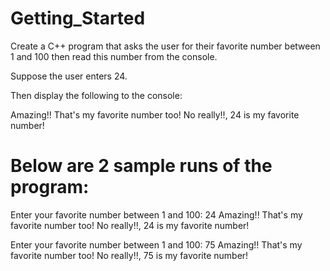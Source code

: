 # Getting_Started
Create a C++ program that asks the user for their favorite number between 1 and 100
then read this number from the console.

Suppose the user enters 24.

Then display the following to the console:

Amazing!! That's my favorite number too!
No really!!, 24 is my favorite number!

Below are 2 sample runs of the program:
=======================================
Enter your favorite number between 1 and 100: 24
Amazing!! That's my favorite number too!
No really!!, 24 is my favorite number!

Enter your favorite number between 1 and 100: 75
Amazing!! That's my favorite number too!
No really!!, 75 is my favorite number!
